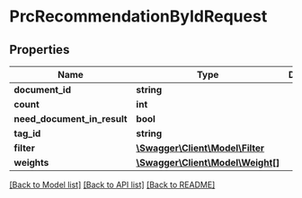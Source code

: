 # PrcRecommendationByIdRequest

## Properties
Name | Type | Description | Notes
------------ | ------------- | ------------- | -------------
**document_id** | **string** |  | 
**count** | **int** |  | [optional] 
**need_document_in_result** | **bool** |  | [optional] 
**tag_id** | **string** |  | 
**filter** | [**\Swagger\Client\Model\Filter**](Filter.md) |  | [optional] 
**weights** | [**\Swagger\Client\Model\Weight[]**](Weight.md) |  | [optional] 


[[Back to Model list]](../README.md#documentation-for-models) [[Back to API list]](../README.md#documentation-for-api-endpoints) [[Back to README]](../README.md)


